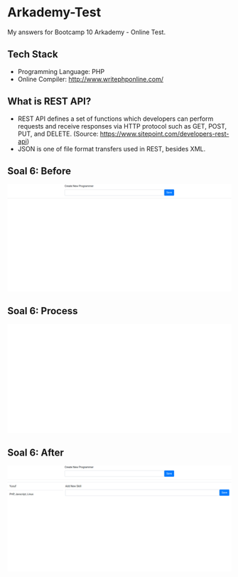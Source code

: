 # Arkademy-Test
My answers for Bootcamp 10 Arkademy - Online Test.

## Tech Stack
- Programming Language: PHP
- Online Compiler: http://www.writephponline.com/

## What is REST API?
- REST API defines a set of functions which developers can perform requests and receive responses via HTTP protocol such as GET, POST, PUT, and DELETE. (Source: https://www.sitepoint.com/developers-rest-api)
- JSON is one of file format transfers used in REST, besides XML.

## Soal 6: Before
![Before](Before.png)

## Soal 6: Process
![Before](Process.png)

## Soal 6: After
![Before](After.png)